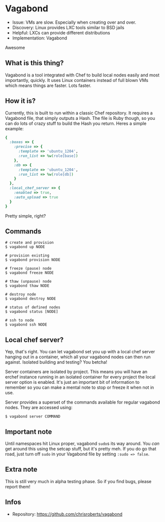 # Vagabond

* Issue: VMs are slow. Especially when creating over and over.
* Discovery: Linux provides LXC tools similar to BSD jails
* Helpful: LXCs can provide different distributions
* Implementation: Vagabond

Awesome

## What is this thing?

Vagabond is a tool integrated with Chef to build local nodes
easily and most importantly, quickly. It uses Linux containers
instead of full blown VMs which means things are faster. Lots
faster.

## How it is?

Currently, this is built to run within a classic Chef repository.
It requires a Vagabond file, that simply outputs a Hash. The file
is Ruby though, so you can do lots of crazy stuff to build the
Hash you return. Heres a simple example:

```ruby
{
  :boxes => {
    :precise => {
      :template => 'ubuntu_1204',
      :run_list => %w(role[base])
    },
    :db => {
      :template => 'ubuntu_1204',
      :run_list => %w(role[db])
    }
  },
  :local_chef_server => {
    :enabled => true,
    :auto_upload => true
  }
}
```

Pretty simple, right?

## Commands

```
# create and provision
$ vagabond up NODE

# provision existing
$ vagabond provision NODE

# freeze (pause) node
$ vagabond freeze NODE

# thaw (unpause) node
$ vagabond thaw NODE

# destroy node
$ vagabond destroy NODE

# status of defined nodes
$ vagabond status [NODE]

# ssh to node
$ vagabond ssh NODE
```

## Local chef server?

Yep, that's right. You can let vagabond set you up with a local chef
server hanging out in a container, which all your vagabond nodes can
then run against. Isolated building and testing? You betcha!

Server containers are isolated by project. This means you will have an
erchef instance running in an isolated container for every project the
local server option is enabled. It's just an important bit of information
to remember so you can make a mental note to stop or freeze it when not
in use.

Server provides a superset of the commands available for regular
vagabond nodes. They are accessed using:

`$ vagabond server COMMAND`

## Important note

Until namespaces hit Linux proper, vagabond `sudo`s its way around. You
_can_ get around this using the setcap stuff, but it's pretty meh. If you
do go that road, just turn off `sudo` in your Vagabond file by setting
`:sudo => false`.

## Extra note

This is still very much in alpha testing phase. So if you find bugs, please
report them!

## Infos

* Repository: https://github.com/chrisroberts/vagabond